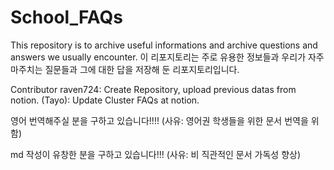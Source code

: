 # School_FAQs

This repository is to archive useful informations and archive questions and answers we usually encounter.
이 리포지토리는 주로 유용한 정보들과 우리가 자주 마주치는 질문들과 그에 대한 답을 저장해 둔 리포지토리입니다.

Contributor
raven724: Create Repository, upload previous datas from notion.
(Tayo): Update Cluster FAQs at notion.

영어 번역해주실 분을 구하고 있습니다!!!! (사유: 영어권 학생들을 위한 문서 번역을 위함)

md 작성이 유창한 분을 구하고 있습니다!!! (사유: 비 직관적인 문서 가독성 향상)
